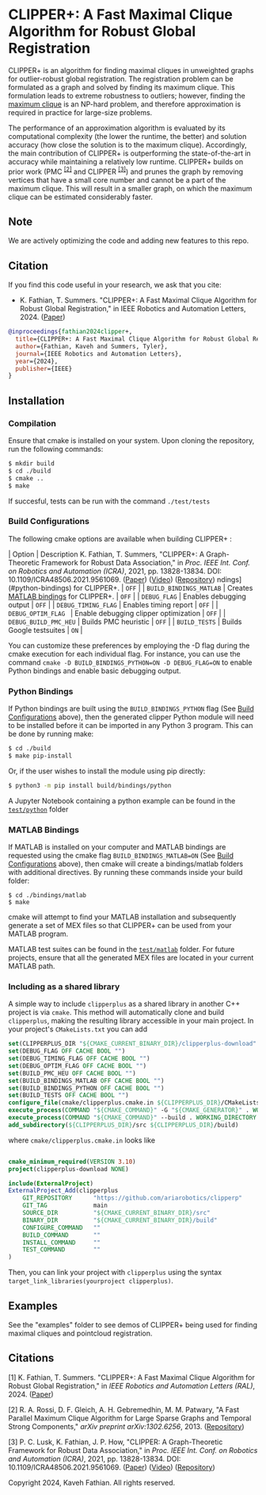 # CLIPPER+: A Fast Maximal Clique Algorithm for Robust Global Registration 

CLIPPER+ is an algorithm for finding maximal cliques in unweighted graphs for outlier-robust global registration. The registration problem can be 
formulated as a graph and solved by finding its maximum clique. This formulation leads to extreme robustness to outliers; however, finding the 
[maximum clique](https://en.wikipedia.org/wiki/Clique_problem) is an NP-hard problem, and therefore approximation is required in practice for large-size problems.

The performance of an approximation algorithm is evaluated by its computational complexity (the lower the runtime, the
better) and solution accuracy (how close the solution is to the maximum clique). Accordingly, the main contribution of 
CLIPPER+ is outperforming the state-of-the-art in accuracy while maintaining a relatively low runtime. CLIPPER+ builds
on prior work (PMC <sup>[[2]](#2)</sup> and CLIPPER <sup>[[3]](#3)</sup>) and prunes the graph by removing vertices that have a small core number and cannot be a part of the maximum clique. This will result in a smaller graph, on which the maximum clique can be estimated considerably faster.

Note
---------
We are actively optimizing the code and adding new features to this repo.
 

Citation
---------
If you find this code useful in your research, we ask that you cite:

- K. Fathian, T. Summers. "CLIPPER+: A Fast Maximal Clique Algorithm for Robust Global Registration," in IEEE Robotics and Automation Letters, 2024. ([Paper](https://arxiv.org/pdf/2402.15464.pdf))

```bibtex
@inproceedings{fathian2024clipper+,
  title={CLIPPER+: A Fast Maximal Clique Algorithm for Robust Global Registration},
  author={Fathian, Kaveh and Summers, Tyler},
  journal={IEEE Robotics and Automation Letters},
  year={2024},
  publisher={IEEE}
}
```

Installation
---------
### Compilation

Ensure that cmake is installed on your system.
Upon cloning the repository, run the following commands:

```bash
$ mkdir build
$ cd ./build
$ cmake ..
$ make
```

If succesful, tests can be run with the command `./test/tests`

### Build Configurations

The following cmake options are available when building CLIPPER+ :

| Option                  | Description                                      K. Fathian, T. Summers, "CLIPPER+: A Graph-Theoretic Framework for Robust Data Association," in *Proc. IEEE Int. Conf. on Robotics and Automation (ICRA)*, 2021, pp. 13828-13834. DOI: 10.1109/ICRA48506.2021.9561069. ([Paper](https://arxiv.org/pdf/2011.10202.pdf)) ([Video](https://youtu.be/QYLHueMhShY)) ([Repository](https://github.com/mit-acl/clipper))
ndings](#python-bindings) for CLIPPER+. | `OFF` |
| `BUILD_BINDINGS_MATLAB` | Creates [MATLAB bindings](#matlab-bindings) for CLIPPER+. | `OFF` |
| `DEBUG_FLAG`     | Enables debugging output | `OFF` | 
| `DEBUG_TIMING_FLAG` | Enables timing report | `OFF` |
| `DEBUG_OPTIM_FLAG ` | Enable debugging clipper optimization | `OFF` |
| `DEBUG_BUILD_PMC_HEU` | Builds PMC heuristic | `OFF` |
| `BUILD_TESTS` | Builds Google testsuites | `ON` |

You can customize these preferences by employing the -D flag during the cmake execution for each individual flag. For instance, you can use the command `cmake -D BUILD_BINDINGS_PYTHON=ON -D DEBUG_FLAG=ON` to enable Python bindings and enable basic debugging output.

### Python Bindings

If Python bindings are built using the `BUILD_BINDINGS_PYTHON` flag (See [Build Configurations](#build-configurations) above), then the generated clipper Python module will need to be installed before it can be imported in any Python 3 program. This can be done by running make:

```bash
$ cd ./build
$ make pip-install
```

Or, if the user wishes to install the module using pip directly:
```bash
$ python3 -m pip install build/bindings/python
```
A Jupyter Notebook containing a python example can be found in the [`test/python`](test/python) folder
### MATLAB Bindings

If MATLAB is installed on your computer and MATLAB bindings are requested using the cmake flag `BUILD_BINDINGS_MATLAB=ON` (See [Build Configurations](#build-configurations) above), then cmake will create a bindings/matlab folders with additional directives. By running these commands inside your build folder:
```bashs
$ cd ./bindings/matlab
$ make
```
cmake will attempt to find your MATLAB installation and subsequently generate a set of MEX files so that CLIPPER+ can be used from your MATLAB program.

MATLAB test suites can be found in the [`test/matlab`](test/matlab) folder. For future projects, ensure that all the generated MEX files are located in your current MATLAB path.

### Including as a shared library

A simple way to include `clipperplus` as a shared library in another C++ project is via `cmake`. This method will automatically clone and build `clipperplus`, making the resulting library accessible in your main project. In your project's `CMakeLists.txt` you can add

```cmake
set(CLIPPERPLUS_DIR "${CMAKE_CURRENT_BINARY_DIR}/clipperplus-download" CACHE INTERNAL "CLIPPERPLUS build dir" FORCE)
set(DEBUG_FLAG OFF CACHE BOOL "")
set(DEBUG_TIMING_FLAG OFF CACHE BOOL "")
set(DEBUG_OPTIM_FLAG OFF CACHE BOOL "")
set(BUILD_PMC_HEU OFF CACHE BOOL "")
set(BUILD_BINDINGS_MATLAB OFF CACHE BOOL "")
set(BUILD_BINDINGS_PYTHON OFF CACHE BOOL "")
set(BUILD_TESTS OFF CACHE BOOL "")
configure_file(cmake/clipperplus.cmake.in ${CLIPPERPLUS_DIR}/CMakeLists.txt IMMEDIATE @ONLY)
execute_process(COMMAND "${CMAKE_COMMAND}" -G "${CMAKE_GENERATOR}" . WORKING_DIRECTORY ${CLIPPERPLUS_DIR})
execute_process(COMMAND "${CMAKE_COMMAND}" --build . WORKING_DIRECTORY ${CLIPPERPLUS_DIR})
add_subdirectory(${CLIPPERPLUS_DIR}/src ${CLIPPERPLUS_DIR}/build)
```

where `cmake/clipperplus.cmake.in` looks like

```cmake

cmake_minimum_required(VERSION 3.10)
project(clipperplus-download NONE)

include(ExternalProject)
ExternalProject_Add(clipperplus
    GIT_REPOSITORY      "https://github.com/ariarobotics/clipperp"
    GIT_TAG             main
    SOURCE_DIR          "${CMAKE_CURRENT_BINARY_DIR}/src"
    BINARY_DIR          "${CMAKE_CURRENT_BINARY_DIR}/build"
    CONFIGURE_COMMAND   ""
    BUILD_COMMAND       ""
    INSTALL_COMMAND     ""
    TEST_COMMAND        ""
)
```

Then, you can link your project with `clipperplus` using the syntax `target_link_libraries(yourproject clipperplus)`.


## Examples

See the "examples" folder to see demos of CLIPPER+ being used for finding maximal cliques and pointcloud registration.


## Citations

<a id="1">[1]</a> K. Fathian, T. Summers. "CLIPPER+: A Fast Maximal Clique Algorithm for Robust Global Registration," in *IEEE Robotics and Automation Letters (RAL)*, 2024. ([Paper](https://arxiv.org/pdf/2402.15464.pdf))

<a id="1">[2]</a> R. A. Rossi, D. F. Gleich, A. H. Gebremedhin, M. M. Patwary, "A Fast Parallel Maximum Clique Algorithm for Large Sparse Graphs and Temporal Strong Components," *arXiv preprint arXiv:1302.6256*, 2013. ([Repository](https://github.com/ryanrossi/pmc))

<a id="1">[3]</a> P. C. Lusk, K. Fathian, J. P. How, "CLIPPER: A Graph-Theoretic Framework for Robust Data Association," in *Proc. IEEE Int. Conf. on Robotics and Automation (ICRA)*, 2021, pp. 13828-13834. DOI: 10.1109/ICRA48506.2021.9561069. ([Paper](https://arxiv.org/pdf/2011.10202.pdf)) ([Video](https://youtu.be/QYLHueMhShY)) ([Repository](https://github.com/mit-acl/clipper))

Copyright 2024, Kaveh Fathian. All rights reserved.
		
